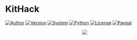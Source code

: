 
# KitHack

[![Author](https://img.shields.io/badge/Author-Adrián%20Guillermo-blue)](https://facebook.com/Adrian.Guillermo.22)
[![Version](https://img.shields.io/badge/Version-1.0-red)]()
[![System](https://img.shields.io/badge/Supported%20OS-Linux-orange)]()
[![Python](https://img.shields.io/badge/Python-2.7-yellow)]()
[![License](https://img.shields.io/badge/License-MIT-brightgreen)]()
[![Paypal](https://img.shields.io/badge/Donate-PayPal-green.svg)](https://paypal.me/AdrMXR?locale.x=es_ES)

<p align="center">
  <img src="https://github.com/AdrMXR/KitHack/blob/master/79888365_610300069778106_5547148058912882688_n.png">
</p>

